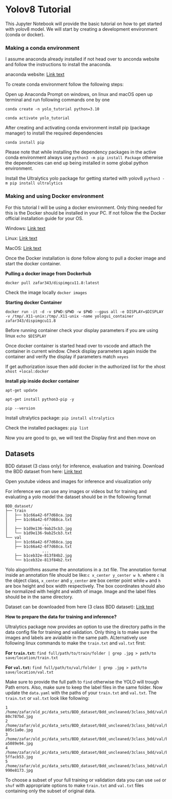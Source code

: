 # Yolov8 Tutorial
This Jupyter Notebook will provide the basic tutorial on how to get started with yolov8 model. We will start by creating a development environment (conda or docker).

### Making a conda environment
I assume anaconda already installed if not head over to anconda website and follow the instructions to install the anaconda.

anaconda website: [Link text](https://docs.anaconda.com/anaconda/install/)

To create conda environment follow the following steps:

Open up Anaconda Prompt on windows, on linux and macOS open up terminal and run following commands one by one

```conda create -n yolo_tutorial python=3.10```

```conda activate yolo_tutorial```

After creating and activating conda environment install pip (package manager) to install the required dependencies

```conda install pip```

Please note that while installing the dependency packages in the active conda environment always use ```python3 -m pip install Package``` otherwise the dependencies can end up being installed in some global python environment.

Install the Ultralytics yolo package for getting started with yolov8
```python3 -m pip install ultralytics```

### Making and using Docker environment
For this tutorial I will be using a docker environment. Only thing needed for this is the Docker should be installed in your PC. If not follow the the Docker official installation guide for your OS.

Windows: [Link text](https://docs.docker.com/desktop/setup/install/windows-install/)

Linux: [Link text](https://docs.docker.com/engine/install/ubuntu/)

MacOS: [Link text](https://docs.docker.com/desktop/setup/install/mac-install/)

Once the Docker installation is done follow along to pull a docker image and start the docker container.

**Pulling a docker image from Dockerhub**

```docker pull zafar343/dispimgcu11.8:latest```

Check the image locally ```docker images```

**Starting docker Container**

```docker run -it -d -v $PWD:$PWD -w $PWD --gpus all -e DISPLAY=$DISPLAY -v /tmp/.X11-unix:/tmp/.X11-unix -name yologui_container zafar343/dispimgcu11.8```

Before running container check your display parameters if you are using linux ```echo $DISPLAY```

Once docker container is started head over to vscode and attach the container in current window. Check display parameters again inside the container and verify the display if parameters match ```xeyes```

If get authorization issue then add docker in the authorized list for the xhost ```xhost +local:docker```


**Install pip inside docker container**

```apt-get update```

```apt-get install python3-pip -y```

```pip --version```

Install ultralytics package: ```pip install ultralytics```

Check the installed packages: ```pip list```

Now you are good to go, we will test the Display first and then move on

## Datasets

BDD dataset (3 class only) for inference, evaluation and training. Download the BDD dataset from here: [Link text]()

Open youtube videos and images for inference and visualization only

For inference we can use any images or videos but for training and evaluating a yolo model the dataset should be in the following format

    BDD_dataset/
    ├── train
    │   ├── b1c66a42-6f7d68ca.jpg
    │   ├── b1c66a42-6f7d68ca.txt
    │               ...
    │   ├── b1d9e136-9ab25cb3.jpg
    │   └── b1d9e136-9ab25cb3.txt
    └── val
        ├── b1c66a42-6f7d68ca.jpg
        ├── b1c66a42-6f7d68ca.txt
                    ...
        ├── b1ceb32e-813f84b2.jpg
        └── b1ceb32e-813f84b2.txt

Yolo alogorithms assume the annotations in a .txt file. The annotation format inside an annotation file should be like:```c x_center y_center w h```. where `c` is the object class, `x_center` and `y_center` are box center point while `w` and `h` are box height and box width respectively. The box coordinates should also be normalized with height and width of image. Image and the label files should be in the same directory.

Dataset can be downloaded from here (3 class BDD dataset): [Link text](https://drive.google.com/drive/folders/1DXNAiwh9OKfuP6fPPZe-YNEazCekwuZi?usp=sharing)

**How to prepare the data for training and inference?**

Ultralytics package now provides an option to use the directory paths in the data config file for training and validation. Only thing is to make sure the images and labels are avialable in the same path. ALternatively use following linux commands to make the `train.txt` and `val.txt` first:

**For `train.txt`:** ```find full/path/to/train/folder | grep .jpg > path/to save/location/train.txt```

**For `val.txt`:** ```find full/path/to/val/folder | grep .jpg > path/to save/location/val.txt```

Make sure to provide the full path to `find` otherwise the YOLO will trough Path errors. Also, make sure to keep the label files in the same folder. Now update the `data.yaml` with the paths of your `train.txt` and `val.txt`. The `train.txt` or `val.txt` look like following:

```
1 /home/zafar/old_pc/data_sets/BDD_dataset/Bdd_uncleaned/3class_bdd/val/b2bee3e1-80c787bd.jpg
2 /home/zafar/old_pc/data_sets/BDD_dataset/Bdd_uncleaned/3class_bdd/val/b6663f36-805c1a0e.jpg
3 /home/zafar/old_pc/data_sets/BDD_dataset/Bdd_uncleaned/3class_bdd/val/b248306f-a5089e94.jpg
4 /home/zafar/old_pc/data_sets/BDD_dataset/Bdd_uncleaned/3class_bdd/val/b7ad967b-5ffacb53.jpg
5 /home/zafar/old_pc/data_sets/BDD_dataset/Bdd_uncleaned/3class_bdd/val/b9fb5382-990e8173.jpg
```

To choose a subset of your full training or validation data you can use `sed` or `shuf` with appropriate options to make `train.txt` and `val.txt` files containing only the subset of original data.
